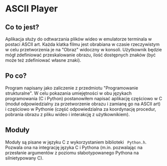 # ASCII Player


## Co to jest?
Aplikacja służy do odtwarzania plików wideo w emulatorze terminala w postaci ASCII art. Każda klatka filmu jest obrabiana w czasie rzeczywistym w celu przetworzenia je na "Obraz" widoczny w konsoli. Użytkownik będzie mógł zdefiniować przeskalowanie obrazu, ilość dostępnych znaków (być może też zdefiniować własne znaki). 

## Po co?

Program napisany jako zaliczenie z przedmiotu "Programowanie strukturalne". W celu pokazania umiejętności w obu językach programowania (C i Python) postanowiłem napisać aplikację częściowo w C (moduł odpowiedzialny za przetworzenie obrazu i zamianę go na ASCII art) i częściowo w Pythonie (część odpowiedzialna za koordynację procedur, pobrania obrazu z pliku wideo i interakcję z użytkownikiem).

## Moduły

Moduły są pisane w języku C z wykorzystaniem biblioteki ``` Python.h```. Pozwala ona na integrację języka C i Pythona (m.in. pozwalając na przesłanie argumentów z poziomu słabotypowanego Pythona na silnietypowany C).